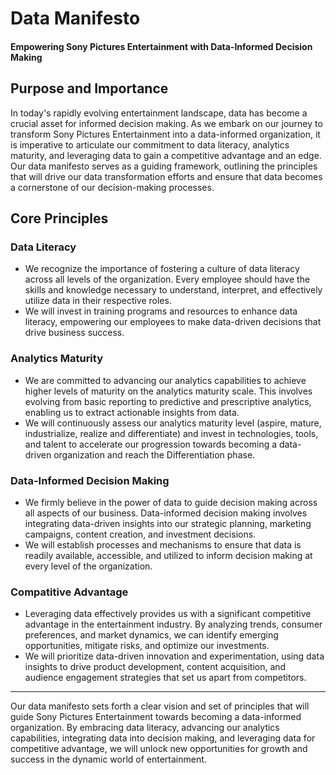 # Data Manifesto
#### Empowering Sony Pictures Entertainment with Data-Informed Decision Making
## Purpose and Importance
In today's rapidly evolving entertainment landscape, data has become a crucial asset for informed decision making. As we embark on our journey to transform Sony Pictures Entertainment into a data-informed organization, it is imperative to articulate our commitment to data literacy, analytics maturity, and leveraging data to gain a competitive advantage and an edge. Our data manifesto serves as a guiding framework, outlining the principles that will drive our data transformation efforts and ensure that data becomes a cornerstone of our decision-making processes.

## Core Principles
### Data Literacy
- We recognize the importance of fostering a culture of data literacy across all levels of the organization. Every employee should have the skills and knowledge necessary to understand, interpret, and effectively utilize data in their respective roles.
- We will invest in training programs and resources to enhance data literacy, empowering our employees to make data-driven decisions that drive business success.
### Analytics Maturity
- We are committed to advancing our analytics capabilities to achieve higher levels of maturity on the analytics maturity scale. This involves evolving from basic reporting to predictive and prescriptive analytics, enabling us to extract actionable insights from data.
- We will continuously assess our analytics maturity level (aspire, mature, industrialize, realize and differentiate) and invest in technologies, tools, and talent to accelerate our progression towards becoming a data-driven organization and reach the Differentiation phase.
### Data-Informed Decision Making
- We firmly believe in the power of data to guide decision making across all aspects of our business. Data-informed decision making involves integrating data-driven insights into our strategic planning, marketing campaigns, content creation, and investment decisions.
- We will establish processes and mechanisms to ensure that data is readily available, accessible, and utilized to inform decision making at every level of the organization.
### Compatitive Advantage
- Leveraging data effectively provides us with a significant competitive advantage in the entertainment industry. By analyzing trends, consumer preferences, and market dynamics, we can identify emerging opportunities, mitigate risks, and optimize our investments.
- We will prioritize data-driven innovation and experimentation, using data insights to drive product development, content acquisition, and audience engagement strategies that set us apart from competitors.
---

Our data manifesto sets forth a clear vision and set of principles that will guide Sony Pictures Entertainment towards becoming a data-informed organization. By embracing data literacy, advancing our analytics capabilities, integrating data into decision making, and leveraging data for competitive advantage, we will unlock new opportunities for growth and success in the dynamic world of entertainment.
